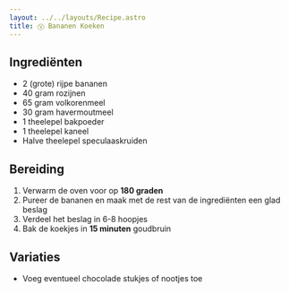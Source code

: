 ```yaml
---
layout: ../../layouts/Recipe.astro
title: Ⓥ Bananen Koeken
---
```

## Ingrediënten

* 2 (grote) rijpe bananen
* 40 gram rozijnen
* 65 gram volkorenmeel
* 30 gram havermoutmeel
* 1 theelepel bakpoeder
* 1 theelepel kaneel
* Halve theelepel speculaaskruiden

## Bereiding

1. Verwarm de oven voor op **180 graden**
2. Pureer de bananen en maak met de rest van de ingrediënten een glad beslag
3. Verdeel het beslag in 6-8 hoopjes
4. Bak de koekjes in **15 minuten** goudbruin

## Variaties

* Voeg eventueel chocolade stukjes of nootjes toe